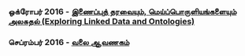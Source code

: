 ### ஒக்ரோபர் 2016 - [இணைப்புத் தரவையும், மெய்ப்பொருளியங்களையும் அலசுதல் (Exploring Linked Data and Ontologies)](https://github.com/noolahamfoundation/noolaham-labs/blob/master/NF%20-%20Labs%20-%20Exploring%20Linked%20Data%20and%20Ontologies.md)
### செப்ரம்பர் 2016 - [வலை ஆவணகம்](https://github.com/noolahamfoundation/web-archive)
